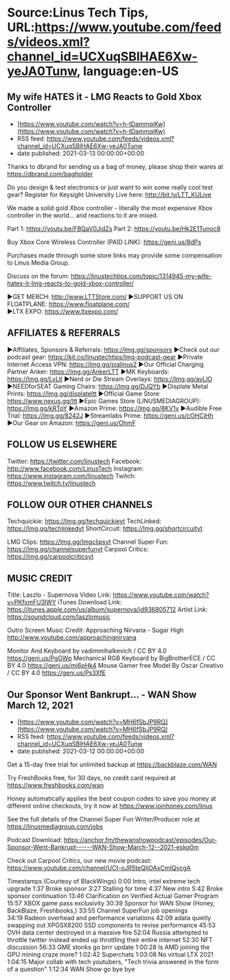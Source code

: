 # Source:Linus Tech Tips, URL:https://www.youtube.com/feeds/videos.xml?channel_id=UCXuqSBlHAE6Xw-yeJA0Tunw, language:en-US

## My wife HATES it - LMG Reacts to Gold Xbox Controller
 - [https://www.youtube.com/watch?v=h-tDammqiKw](https://www.youtube.com/watch?v=h-tDammqiKw)
 - RSS feed: https://www.youtube.com/feeds/videos.xml?channel_id=UCXuqSBlHAE6Xw-yeJA0Tunw
 - date published: 2021-03-13 00:00:00+00:00

Thanks to dbrand for sending us a bag of money, please shop their wares at https://dbrand.com/bagholder

Do you design & test electronics or just want to win some really cool test gear? Register for Keysight University Live here: http://bit.ly/LTT_KULive

We made a solid gold Xbox controller - literally the most expensive Xbox controller in the world... and reactions to it are mixed.

Part 1: https://youtu.be/FBQaV0JidZs
Part 2: https://youtu.be/Hk2E1Tunoc8

Buy Xbox Core Wireless Controller (PAID LINK): https://geni.us/8dPs

Purchases made through some store links may provide some compensation to Linus Media Group.

Discuss on the forum: https://linustechtips.com/topic/1314945-my-wife-hates-it-lmg-reacts-to-gold-xbox-controller/

►GET MERCH: http://www.LTTStore.com/
►SUPPORT US ON FLOATPLANE: https://www.floatplane.com/  
►LTX EXPO: https://www.ltxexpo.com/   

AFFILIATES & REFERRALS
---------------------------------------------------
►Affiliates, Sponsors & Referrals: https://lmg.gg/sponsors
►Check out our podcast gear: https://kit.co/linustechtips/lmg-podcast-gear
►Private Internet Access VPN: https://lmg.gg/pialinus2
►Our Official Charging Partner Anker: https://lmg.gg/AnkerLTT
►MK Keyboards: https://lmg.gg/LyLtl
►Nerd or Die Stream Overlays: https://lmg.gg/avLlO
►NEEDforSEAT Gaming Chairs: https://lmg.gg/DJQYb
►Displate Metal Prints: https://lmg.gg/displateltt
►Official Game Store: https://www.nexus.gg/ltt
►Epic Games Store (LINUSMEDIAGROUP): https://lmg.gg/kRTpY
►Amazon Prime: https://lmg.gg/8KV1v
►Audible Free Trial: https://lmg.gg/8242J
►Streamlabs Prime: https://geni.us/cOHCiHh
►Our Gear on Amazon: https://geni.us/OhmF

FOLLOW US ELSEWHERE
---------------------------------------------------  
Twitter: https://twitter.com/linustech
Facebook: http://www.facebook.com/LinusTech
Instagram: https://www.instagram.com/linustech
Twitch: https://www.twitch.tv/linustech

FOLLOW OUR OTHER CHANNELS
---------------------------------------------------  
Techquickie: https://lmg.gg/techquickieyt
TechLinked: https://lmg.gg/techlinkedyt
ShortCircuit: https://lmg.gg/shortcircuityt

LMG Clips: https://lmg.gg/lmgclipsyt
Channel Super Fun: https://lmg.gg/channelsuperfunyt
Carpool Critics: https://lmg.gg/carpoolcriticsyt

MUSIC CREDIT
---------------------------------------------------  
Title: Laszlo - Supernova
Video Link: https://www.youtube.com/watch?v=PKfxmFU3lWY
iTunes Download Link: https://itunes.apple.com/us/album/supernova/id936805712
Artist Link: https://soundcloud.com/laszlomusic

Outro Screen Music Credit: Approaching Nirvana - Sugar High http://www.youtube.com/approachingnirvana

Monitor And Keyboard by vadimmihalkevich / CC BY 4.0  https://geni.us/PgGWp
Mechanical RGB Keyboard by BigBrotherECE / CC BY 4.0 https://geni.us/mj6pHk4
Mouse Gamer free Model By Oscar Creativo / CC BY 4.0 https://geni.us/Ps3XfE

## Our Sponsor Went Bankrupt... - WAN Show March 12, 2021
 - [https://www.youtube.com/watch?v=MH6fSbJP9RQ](https://www.youtube.com/watch?v=MH6fSbJP9RQ)
 - RSS feed: https://www.youtube.com/feeds/videos.xml?channel_id=UCXuqSBlHAE6Xw-yeJA0Tunw
 - date published: 2021-03-12 00:00:00+00:00

Get a 15-day free trial for unlimited backup at https://backblaze.com/WAN

Try FreshBooks free, for 30 days, no credit card required at https://www.freshbooks.com/wan

Honey automatically applies the best coupon codes to save you money at different online checkouts, try it now at https://www.joinhoney.com/linus

See the full details of the Channel Super Fun Writer/Producer role at https://linusmediagroup.com/jobs 

Podcast Download: https://anchor.fm/thewanshowpodcast/episodes/Our-Sponsor-Went-Bankrupt------WAN-Show-March-12--2021-eskq0m

Check out Carpool Critics, our new movie podcast: https://www.youtube.com/channel/UCt-oJR5teQIjOAxCmIQvcgA

Timestamps (Courtesy of BlackWings)
0:00 Intro, intel extreme tech upgrade
1:37 Broke sponsor 
3:27 Stalling for time
4:37 New intro 
5:42 Broke sponsor continuation
13:46 Clarification on Verified Actual Gamer Program
15:57 XBOX game pass exclusivity
30:39 Sponsor for WAN Show (Honey, BackBlaze, Freshbooks,)
33:55 Channel SuperFun job openings  
34:19 Radeon overhead and performance variations
42:09 adata quietly swapping out XPGSX8200 SSD components to revise performance
45:53 OVH data center destroyed in a massive fire
52:04 Russia attempted to throttle twitter instead ended up throttling their entire internet
52:30 NFT discussion 
56:33 GME stonks go brrr update
1:00:28 Is AMD joining the GPU mining craze more?
1:02:42 Superchats
1:03:08 No virtual LTX 2021
1:04:15 Major collab with tech youtubers, "Tech trivia answered in the form of a question"
1:12:34 WAN Show go bye bye

